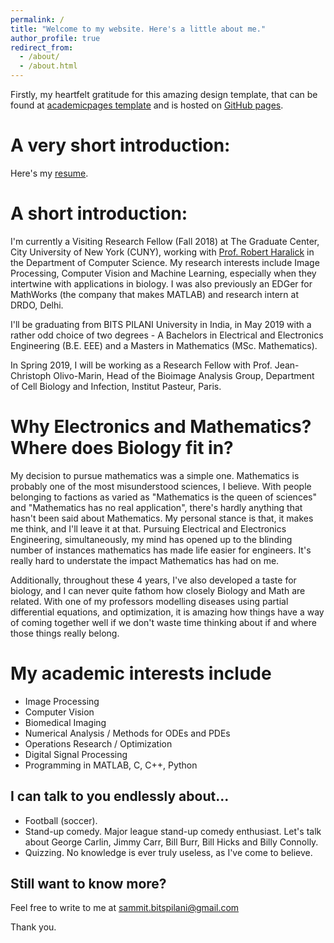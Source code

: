 ```yaml
---
permalink: /
title: "Welcome to my website. Here's a little about me."
author_profile: true
redirect_from: 
  - /about/
  - /about.html
---
```


Firstly, my heartfelt gratitude for this amazing design template, that can be found at [academicpages template](https://github.com/academicpages/academicpages.github.io) and is hosted on [GitHub pages](https://pages.github.com).

A very short introduction:
=====
Here's my [resume](https://sammitjain.github.io/files/Resume_SammitJain.pdf). 

A short introduction:
======
I'm currently a Visiting Research Fellow (Fall 2018) at The Graduate Center, City University of New York (CUNY), working with [Prof. Robert Haralick](https://scholar.google.com/citations?user=HMnF6i0AAAAJ&hl=en) in the Department of Computer Science. My research interests include Image Processing, Computer Vision and Machine Learning, especially when they intertwine with applications in biology. I was also previously an EDGer for MathWorks (the company that makes MATLAB) and research intern at DRDO, Delhi. 

I'll be graduating from BITS PILANI University in India, in May 2019 with a rather odd choice of two degrees - A Bachelors in Electrical and Electronics Engineering (B.E. EEE) and a Masters in Mathematics (MSc. Mathematics).

In Spring 2019, I will be working as a Research Fellow with Prof. Jean-Christoph Olivo-Marin, Head of the Bioimage Analysis Group, Department of Cell Biology and Infection, Institut Pasteur, Paris. 

Why Electronics and Mathematics? Where does Biology fit in?
======

My decision to pursue mathematics was a simple one. Mathematics is probably one of the most misunderstood sciences, I believe. With people belonging to factions as varied as "Mathematics is the queen of sciences" and "Mathematics has no real application", there's hardly anything that hasn't been said about Mathematics. My personal stance is that, it makes me think, and I'll leave it at that. Pursuing Electrical and Electronics Engineering, simultaneously, my mind has opened up to the blinding number of instances mathematics has made life easier for engineers. It's really hard to understate the impact Mathematics has had on me. 

Additionally, throughout these 4 years, I've also developed a taste for biology, and I can never quite fathom how closely Biology and Math are related. With one of my professors modelling diseases using partial differential equations, and optimization, it is amazing how things have a way of coming together well if we don't waste time thinking about if and where those things really belong.

My academic interests include
======
* Image Processing 
* Computer Vision
* Biomedical Imaging
* Numerical Analysis / Methods for ODEs and PDEs
* Operations Research / Optimization
* Digital Signal Processing
* Programming in MATLAB, C, C++, Python

I can talk to you endlessly about...
------
* Football (soccer). 
* Stand-up comedy. Major league stand-up comedy enthusiast. Let's talk about George Carlin, Jimmy Carr, Bill Burr, Bill Hicks and Billy Connolly. 
* Quizzing. No knowledge is ever truly useless, as I've come to believe. 

Still want to know more?
------
Feel free to write to me at sammit.bitspilani@gmail.com

Thank you.
